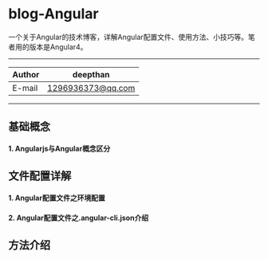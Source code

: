  blog-Angular
 ===========================
 一个关于Angular的技术博客，详解Angular配置文件、使用方法、小技巧等。笔者用的版本是Angular4。  
****
|Author|deepthan|
|---|---
|E-mail|1296936373@qq.com
****


基础概念
------
#### 1. Angularjs与Angular概念区分

文件配置详解
------
#### 1. Angular配置文件之环境配置
#### 2. Angular配置文件之.angular-cli.json介绍 
方法介绍
------




